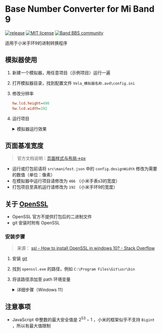 # Base Number Converter for Mi Band 9

[![release](https://img.shields.io/github/v/release/tianfangyetan1/NumberSystems_MiBand9)](https://github.com/tianfangyetan1/NumberSystems_MiBand9/releases)
[![MIT license](https://img.shields.io/github/license/tianfangyetan1/NumberSystems_MiBand9)](https://github.com/tianfangyetan1/NumberSystems_MiBand9/blob/master/LICENSE)
[![Band BBS community](https://img.shields.io/badge/community-Band_BBS-718298)](https://www.bandbbs.cn/threads/12425/)

适用于小米手环9的进制转换程序

## 模拟器使用

1. 新建一个模拟器，用任意项目（示例项目）运行一遍
2. 打开模拟器目录，找到配置文件 `Vela_模拟器名称.avd\config.ini`
3. 修改分辨率
    ```ini
    hw.lcd.height=490
    hw.lcd.width=192
    ```
4. 运行项目

    <details>

      <summary>模拟器运行效果</summary>

      ![模拟器运行效果](docs/Screenshot_2024-08-01_21-28-03.png)

    </details>
    
## 页面基准宽度

> 官方文档说明：[页面样式与布局→px](https://iot.mi.com/vela/quickapp/zh/content/framework/style/page-style-and-layout.html#px)
- 运行或打包前请将 `src\manifest.json` 中的 `config.designWidth` 修改为需要的数值（单位：像素）
- 在模拟器中运行项目请修改为 `466` （小米手表s3的宽度）
- 打包项目至真机运行请修改为 `192` （小米手环9的宽度）

## 关于 [OpenSSL](https://openssl.org/)

- OpenSSL 官方不提供打包后的二进制文件
- git 安装时附有 OpenSSL

### 安装步骤

> 来源： [ssl - How to install OpenSSL in windows 10? - Stack Overflow](https://stackoverflow.com/questions/50625283/how-to-install-openssl-in-windows-10)

1. 安装 [git](https://git-scm.com)
2. 找到 `openssl.exe` 的路径，例如 `C:\Program Files\Git\usr\bin`
3. 将该路径添加至 path 环境变量

    <details>

      <summary>详细步骤（Windows 11）</summary>

      ![设置→系统→系统信息→高级系统设置](docs/Screenshot_2024-08-03_16-09-16.png)

      ![环境变量](docs/Screenshot_2024-08-03_16-09-34.png)

      ![系统变量→path](docs/Screenshot_2024-08-03_16-11-00.png)

      ![新建→路径](docs/Screenshot_2024-08-03_16-12-17.png)
      
    </details>

## 注意事项

- JavaScript 中整数的最大安全值是 $2 ^{53} - 1$ ，小米的框架似乎不支持 `Bigint` ，所以有最大值限制
